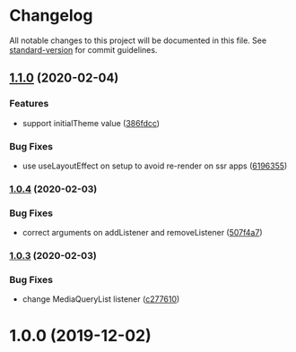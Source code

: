 # Changelog

All notable changes to this project will be documented in this file. See [standard-version](https://github.com/conventional-changelog/standard-version) for commit guidelines.

## [1.1.0](https://github.com/zebateira/react-use-system-theme/compare/v1.0.4...v1.1.0) (2020-02-04)


### Features

* support initialTheme value ([386fdcc](https://github.com/zebateira/react-use-system-theme/commit/386fdcce991558d0937a38670b8082910692dad6))


### Bug Fixes

* use useLayoutEffect on setup to avoid re-render on ssr apps ([6196355](https://github.com/zebateira/react-use-system-theme/commit/6196355e7216ea7e0bb0e0be8f9d91f821c9e612))

### [1.0.4](https://github.com/zebateira/react-use-system-theme/compare/v1.0.3...v1.0.4) (2020-02-03)


### Bug Fixes

* correct arguments on addListener and removeListener ([507f4a7](https://github.com/zebateira/react-use-system-theme/commit/507f4a741ee90665b5e2abc081a303c7447120a0))

### [1.0.3](https://github.com/zebateira/react-use-system-theme/compare/v1.0.2...v1.0.3) (2020-02-03)


### Bug Fixes

* change MediaQueryList listener ([c277610](https://github.com/zebateira/react-use-system-theme/commit/c27761096e9059092a2632584f7ec1ebb82ef387))

<a name="1.0.0"></a>
# 1.0.0 (2019-12-02)
